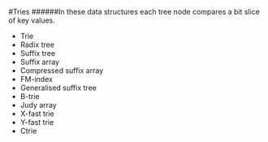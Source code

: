 #Tries
######In these data structures each tree node compares a bit slice of key values.
- Trie
- Radix tree
- Suffix tree
- Suffix array
- Compressed suffix array
- FM-index
- Generalised suffix tree
- B-trie
- Judy array
- X-fast trie
- Y-fast trie
- Ctrie
